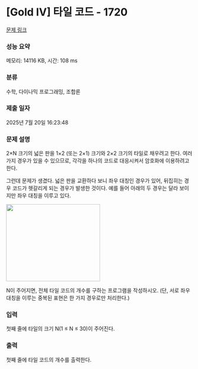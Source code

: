 # [Gold IV] 타일 코드 - 1720 

[문제 링크](https://www.acmicpc.net/problem/1720) 

### 성능 요약

메모리: 14116 KB, 시간: 108 ms

### 분류

수학, 다이나믹 프로그래밍, 조합론

### 제출 일자

2025년 7월 20일 16:23:48

### 문제 설명

<p>2×N 크기의 넓은 판을 1×2 (또는 2×1) 크기와 2×2 크기의 타일로 채우려고 한다. 여러 가지 경우가 있을 수 있으므로, 각각을 하나의 코드로 대응시켜서 암호화에 이용하려고 한다.</p>

<p>그런데 문제가 생겼다. 넓은 판을 교환하다 보니 좌우 대칭인 경우가 있어, 뒤집히는 경우 코드가 헷갈리게 되는 경우가 발생한 것이다. 예를 들어 아래의 두 경우는 달라 보이지만 좌우 대칭을 이루고 있다.</p>

<p><img alt="" src="https://www.acmicpc.net/JudgeOnline/upload/201006/xkdlf.PNG" style="height:208px; width:253px"></p>

<p>N이 주어지면, 전체 타일 코드의 개수를 구하는 프로그램을 작성하시오. (단, 서로 좌우 대칭을 이루는 중복된 표현은 한 가지 경우로만 처리한다.)</p>

### 입력 

 <p>첫째 줄에 타일의 크기 N(1 ≤ N ≤ 30)이 주어진다.</p>

### 출력 

 <p>첫째 줄에 타일 코드의 개수를 출력한다.</p>

